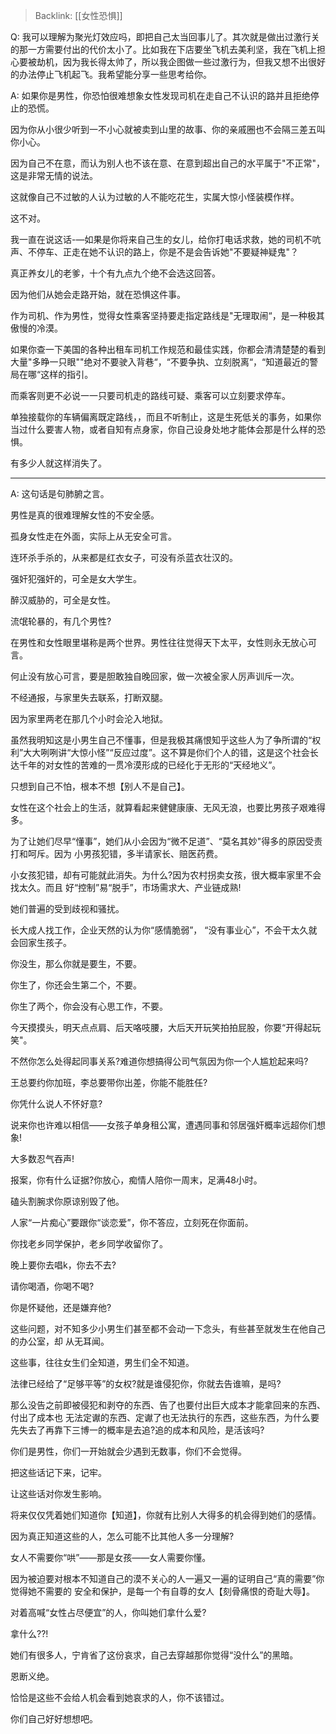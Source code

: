 > Backlink: [[女性恐惧]]

Q: 我可以理解为聚光灯效应吗，即把自己太当回事儿了。其次就是做出过激行关的那一方需要付出的代价太小了。比如我在下店要坐飞机去美利坚，我在飞机上担心要被劫机，因为我长得太帅了，所以我企图做一些过激行为，但我又想不出很好的办法停止飞机起飞。我希望能分享一些思考给你。

A: 如果你是男性，你恐怕很难想象女性发现司机在走自己不认识的路并且拒绝停止的恐慌。

因为你从小很少听到一不小心就被卖到山里的故事、你的亲戚圈也不会隔三差五叫你小心。

因为自己不在意，而认为别人也不该在意、在意到超出自己的水平属于"不正常"，这是非常无情的说法。

这就像自己不过敏的人认为过敏的人不能吃花生，实属大惊小怪装模作样。

这不对。

我一直在说这话-—如果是你将来自己生的女儿，给你打电话求救，她的司机不吭声、不停车、正走在她不认识的路上，你是不是会告诉她"不要疑神疑鬼"？

真正养女儿的老爹，十个有九点九个绝不会选这回答。

因为他们从她会走路开始，就在恐惧这件事。

作为司机、作为男性，觉得女性乘客坚持要走指定路线是"无理取闹“，是一种极其傲慢的冷漠。

如果你查一下美国的各种出租车司机工作规范和最佳实践，你都会清清楚楚的看到大量"多睁一只眼""绝对不要驶入背巷“，“不要争执、立刻脱离“，“知道最近的警局在哪“这样的指引。

而乘客则更不必说一一只要司机走的路线可疑、乘客可以立刻要求停车。

单独接载你的车辆偏离既定路线，，而且不听制止，这是生死低关的事务，如果你当过什么要害人物，或者自知有点身家，你自己设身处地才能体会那是什么样的恐惧。

有多少人就这样消失了。

---

A: 这句话是句肺腑之言。

男性是真的很难理解女性的不安全感。

孤身女性走在外面，实际上从无安全可言。

连环杀手杀的，从来都是红衣女子，可没有杀蓝衣壮汉的。

强奸犯强奸的，可全是女大学生。

醉汉威胁的，可全是女性。

流氓轮暴的，有几个男性?

在男性和女性眼里堪称是两个世界。男性往往觉得天下太平，女性则永无放心可言。

何止没有放心可言，要是胆敢独自晚回家，做一次被全家人厉声训斥一次。

不经通报，与家里失去联系，打断双腿。

因为家里两老在那几个小时会沦入地狱。

虽然我明知这是小男生自己不懂事，但是我极其痛恨知乎这些人为了争所谓的“权利”大大咧咧讲“大惊小怪”“反应过度”。这不算是你们个人的错，这是这个社会长达千年的对女性的苦难的一贯冷漠形成的已经化于无形的“天经地义”。

只想到自己不怕，根本不想【别人不是自己】。

女性在这个社会上的生活，就算看起来健健康康、无风无浪，也要比男孩子艰难得多。

为了让她们尽早“懂事”，她们从小会因为“微不足道”、“莫名其妙"得多的原因受责打和呵斥。因为
小男孩犯错，多半请家长、赔医药费。

小女孩犯错，却有可能就此消失。为什么?因为农村拐卖女孩，很大概率家里不会找太久。而且
好“控制”易“脱手”，市场需求大、产业链成熟!

她们普遍的受到歧视和骚扰。

长大成人找工作，企业天然的认为你“感情脆弱”， “没有事业心”，不会干太久就会回家生孩子。

你没生，那么你就是要生，不要。

你生了，你还会生第二个，不要。

你生了两个，你会没有心思工作，不要。

今天摸摸头，明天点点肩、后天咯吱腰，大后天开玩笑拍拍屁股，你要“开得起玩笑"。

不然你怎么处得起同事关系?难道你想搞得公司气氛因为你一个人尴尬起来吗?

王总要约你加班，李总要带你出差，你能不能胜任?

你凭什么说人不怀好意?

说来你也许难以相信——女孩子单身租公寓，遭遇同事和邻居强奸概率远超你们想象!

大多数忍气吞声!

报案，你有什么证据?你放心，痴情人陪你一周末，足满48小时。

磕头割腕求你原谅别毁了他。

人家“一片痴心”要跟你“谈恋爱”，你不答应，立刻死在你面前。

你找老乡同学保护，老乡同学收留你了。

晚上要你去唱k，你去不去?

请你喝酒，你喝不喝?

你是怀疑他，还是嫌弃他?

这些问题，对不知多少小男生们甚至都不会动一下念头，有些甚至就发生在他自己的办公室，却
从无耳闻。

这些事，往往女生们全知道，男生们全不知道。

法律已经给了“足够平等”的女权?就是谁侵犯你，你就去告谁嘛，是吗?

那么没告之前即被侵犯和剥夺的东西、告了也要付出巨大成本才能拿回来的东西、付出了成本也
无法定谳的东西、定谳了也无法执行的东西，这些东西，为什么要先失去了再靠下三博一的概率是去追?追的成本和风险，是活该吗?

你们是男性，你们一开始就会少遇到无数事，你们不会觉得。

把这些话记下来，记牢。

让这些话对你发生影响。

将来仅仅凭着她们知道你【知道】，你就有比别人大得多的机会得到她们的感情。

因为真正知道这些的人，怎么可能不比其他人多一分理解?

女人不需要你“哄”——那是女孩——女人需要你懂。

因为被迫要对根本不知道自己的漠不关心的人一遍又一遍的证明自己“真的需要”你觉得她不需要的
安全和保护，是每一个有自尊的女人【刻骨痛恨的奇耻大辱】。

对着高喊“女性占尽便宜”的人，你叫她们拿什么爱?

拿什么??!

她们有很多人，宁肯省了这份哀求，自己去穿越那你觉得“没什么”的黑暗。

恩断义绝。

恰恰是这些不会给人机会看到她哀求的人，你不该错过。

你们自己好好想想吧。 
